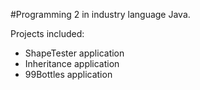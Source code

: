 #Programming 2 in industry language Java.

Projects included:
* ShapeTester application
* Inheritance application
* 99Bottles application
